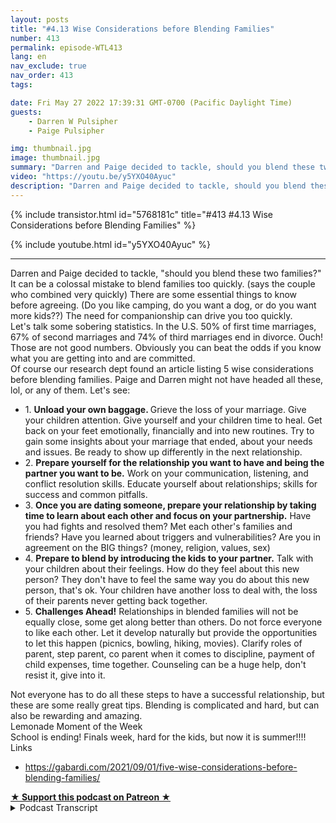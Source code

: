 ```yaml
---
layout: posts
title: "#4.13 Wise Considerations before Blending Families"
number: 413
permalink: episode-WTL413
lang: en
nav_exclude: true
nav_order: 413
tags:

date: Fri May 27 2022 17:39:31 GMT-0700 (Pacific Daylight Time)
guests:
    - Darren W Pulsipher
    - Paige Pulsipher

img: thumbnail.jpg
image: thumbnail.jpg
summary: "Darren and Paige decided to tackle, should you blend these two families? It can be a colossal mistake to blend families too quickly. (says the couple who combined very quickly) There are some essential things to know before agreeing. (Do you like camping, do you want a dog, or do you want more kids??) The need for companionship can drive you too quickly. "
video: "https://youtu.be/y5YXO40Ayuc"
description: "Darren and Paige decided to tackle, should you blend these two families? It can be a colossal mistake to blend families too quickly. (says the couple who combined very quickly) There are some essential things to know before agreeing. (Do you like camping, do you want a dog, or do you want more kids??) The need for companionship can drive you too quickly. "
---
```


<div>
{% include transistor.html id="5768181c" title="#413 #4.13 Wise Considerations before Blending Families" %}

{% include youtube.html id="y5YXO40Ayuc" %}
</div>

---

<html><head></head><body><div>Darren and Paige decided to tackle, "should you blend these two families?" It can be a colossal mistake to blend families too quickly. (says the couple who combined very quickly) There are some essential things to know before agreeing. (Do you like camping, do you want a dog, or do you want more kids??) The need for companionship can drive you too quickly.&nbsp;</div><div>Let's talk some sobering statistics. In the U.S. 50% of first time marriages, 67% of second marriages and 74% of third marriages end in divorce. Ouch! Those are not good numbers. Obviously you can beat the odds if you know what you are getting into and are committed.&nbsp;</div><div>Of course our research dept found an article listing 5 wise considerations before blending families. Paige and Darren might not have headed all these, lol, or any of them. Let's see:</div><ul><li>1. <strong>Unload your own baggage. </strong>Grieve the loss of your marriage. Give your children attention. Give yourself and your children time to heal. Get back on your feet emotionally, financially and into new routines. Try to gain some insights about your marriage that ended, about your needs and issues. Be ready to show up differently in the next relationship.&nbsp;</li><li>2. <strong>Prepare yourself for the relationship you want to have and being the partner you want to be.</strong> Work on your communication, listening, and conflict resolution skills. Educate yourself about relationships; skills for success and common pitfalls.</li><li>3. <strong>Once you are dating someone, prepare your relationship by taking time to learn about each other and focus on your partnership.</strong> Have you had fights and resolved them? Met each other's families and friends? Have you learned about triggers and vulnerabilities? Are you in agreement on the BIG things? (money, religion, values, sex)</li><li>4. <strong>Prepare to blend by introducing the kids to your partner.</strong> Talk with your children about their feelings. How do they feel about this new person? They don't have to feel the same way you do about this new person, that's ok. Your children have another loss to deal with, the loss of their parents never getting back together.</li><li>5. <strong>Challenges Ahead!</strong> Relationships in blended families will not be equally close, some get along better than others. Do not force everyone to like each other. Let it develop naturally but provide the opportunities to let this happen (picnics, bowling, hiking, movies). Clarify roles of parent, step parent, co parent when it comes to discipline, payment of child expenses, time together. Counseling can be a huge help, don't resist it, give into it.</li></ul><div>Not everyone has to do all these steps to have a successful relationship, but these are some really great tips. Blending is complicated and hard, but can also be rewarding and amazing.&nbsp;</div><div>Lemonade Moment of the Week</div><div>School is ending! Finals week, hard for the kids, but now it is summer!!!!</div><div>Links</div><ul><li><a href="https://gabardi.com/2021/09/01/five-wise-considerations-before-blending-families/">https://gabardi.com/2021/09/01/five-wise-considerations-before-blending-families/</a></li></ul>
<strong>
  <a href="https://www.patreon.com/wheresthelemonade" target="_donate" rel="payment" title="★ Support this podcast on Patreon ★">★ Support this podcast on Patreon ★</a>
</strong></body></html>

<details>
<summary> Podcast Transcript </summary>

<p></p>

</details>
